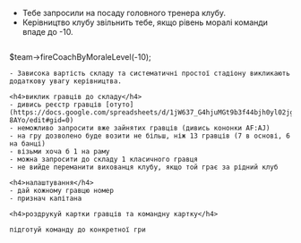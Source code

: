 
- Тебе запросили на посаду головного тренера клубу.
- Керівництво клубу звільнить тебе, якщо рівень моралі команди впаде до -10.
  ```php
$team->fireCoachByMoraleLevel(-10);
```
- Зависока вартість складу та систематичні простої стадіону викликають додаткову увагу керівництва.

<h4>виклик гравців до складу</h4>
- дивись реєстр гравців [отуто](https://docs.google.com/spreadsheets/d/1jW637_G4hjuMGt9b3f44bjh0yl02jgMfh7wDB9-8AYo/edit#gid=0)
- неможливо запросити вже зайнятих гравців (дивись кононки AF:AJ)
- на гру дозволено буде возити не більш, ніж 13 гравців (7 в основі, 6 на банці)
- візьми хоча б 1 на раму
- можна запросити до складу 1 класичного гравця
- не вийде переманити вихованця клубу, якщо той грає за рідний клуб

<h4>налаштування</h4>
- дай кожному гравцю номер
- признач капітана

<h4>роздрукуй картки гравців та командну картку</h4>

підготуй команду до конкретної гри
